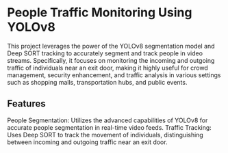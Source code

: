 # People Traffic Monitoring Using YOLOv8

This project leverages the power of the YOLOv8 segmentation model and Deep SORT tracking to accurately segment and track people in video streams. Specifically, it focuses on monitoring the incoming and outgoing traffic of individuals near an exit door, making it highly useful for crowd management, security enhancement, and traffic analysis in various settings such as shopping malls, transportation hubs, and public events.

## Features

People Segmentation: Utilizes the advanced capabilities of YOLOv8 for accurate people segmentation in real-time video feeds.
Traffic Tracking: Uses Deep SORT to track the movement of individuals, distinguishing between incoming and outgoing traffic near an exit door.
